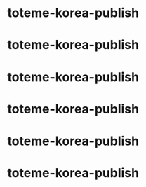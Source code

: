 # toteme-korea-publish
# toteme-korea-publish
# toteme-korea-publish
# toteme-korea-publish
# toteme-korea-publish
# toteme-korea-publish
